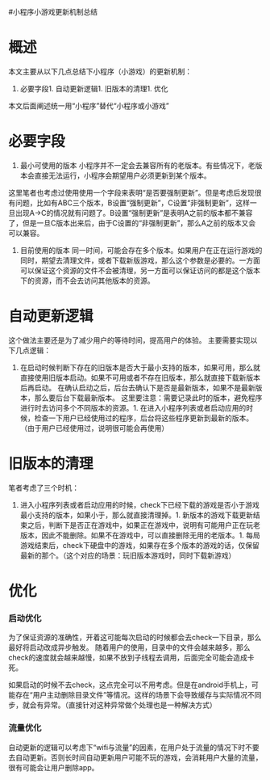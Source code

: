 #小程序小游戏更新机制总结
# 概述

本文主要从以下几点总结下小程序（小游戏）的更新机制：
1. 必要字段1. 自动更新逻辑1. 旧版本的清理1. 优化
>  
 本文后面阐述统一用“小程序”替代“小程序或小游戏” 


# 必要字段
1. 最小可使用的版本 小程序并不一定会去兼容所有的老版本。有些情况下，老版本会直接无法运行，小程序会期望用户必须更新到某个版本。
>  
 这里笔者也考虑过使用使用一个字段来表明“是否要强制更新”。但是考虑后发现很有问题，比如有ABC三个版本，B设置“强制更新”，C设置“非强制更新”，这样一旦出现A-&gt;C的情况就有问题了。B设置“强制更新”是表明A之前的版本都不兼容了，但是一旦C版本出来后，由于C设置的“非强制更新”，那么A之前的版本又会可以兼容。 

1. 目前使用的版本 同一时间，可能会存在多个版本。如果用户在正在运行游戏的同时，期望去清理文件，或者下载新版游戏，那么这个参数是必要的。一方面可以保证这个资源的文件不会被清理，另一方面可以保证访问的都是这个版本下的资源，而不会去访问其他版本的资源。
# 自动更新逻辑

这个做法主要还是为了减少用户的等待时间，提高用户的体验。 主要需要实现以下几点逻辑：
1. 在启动时候判断下存在的旧版本是否大于最小支持的版本，如果可用，那么就直接使用旧版本启动。如果不可用或者不存在旧版本，那么就直接下载新版本后再启动。 在确认启动之后，后台去确认下是否是最新版本，如果不是最新版本，那么要后台下载最新版本。 这里要注意：需要记录此时的版本，避免程序进行时去访问多个不同版本的资源。1. 在进入小程序列表或者启动应用的时候，检查一下用户已经使用过的程序，后台将这些程序更新到最新的版本。（由于用户已经使用过，说明很可能会再使用）
# 旧版本的清理

笔者考虑了三个时机：
1. 进入小程序列表或者启动应用的时候，check下已经下载的游戏是否小于游戏最小支持的版本，如果小于，那么就直接清理掉。1. 新版本的游戏下载更新结束之后，判断下是否正在游戏中，如果正在游戏中，说明有可能用户正在玩老版本，因此不能删除。如果不在游戏中，可以直接删除无用的老版本。1. 每局游戏结束后，check下硬盘中的游戏，如果存在多个版本的游戏的话，仅保留最新的那个。（这个对应的场景：玩旧版本游戏时，同时下载新游戏）
# 优化

### 启动优化

为了保证资源的准确性，开着这可能每次启动的时候都会去check一下目录，那么最好将启动改成异步触发。 随着用户的使用，目录中的文件会越来越多，那么check的速度就会越来越慢，如果不放到子线程去调用，后面完全可能会造成卡死。

>  
 如果启动的时候不去check，这点完全可以不用考虑。但是在android手机上，可能存在“用户主动删除目录文件”等情况。这样的场景下会导致缓存与实际情况不同步，就会有异常。（直接针对这种异常做个处理也是一种解决方式） 


### 流量优化

自动更新的逻辑可以考虑下“wifi与流量”的因素，在用户处于流量的情况下时不要去自动更新。否则长时间自动更新用户可能不玩的游戏，会消耗用户大量的流量，很有可能会让用户删除app。
